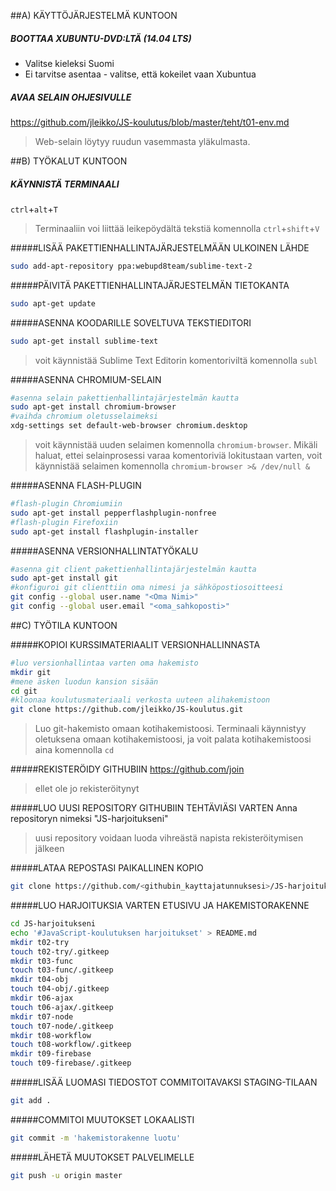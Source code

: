##A) KÄYTTÖJÄRJESTELMÄ KUNTOON

##### BOOTTAA XUBUNTU-DVD:LTÄ (14.04 LTS)
* Valitse kieleksi Suomi
* Ei tarvitse asentaa - valitse, että kokeilet vaan Xubuntua

##### AVAA SELAIN OHJESIVULLE
https://github.com/jleikko/JS-koulutus/blob/master/teht/t01-env.md
> Web-selain löytyy ruudun vasemmasta yläkulmasta.


##B) TYÖKALUT KUNTOON

##### KÄYNNISTÄ TERMINAALI
`ctrl`+`alt`+`T`
> Terminaaliin voi liittää leikepöydältä tekstiä komennolla `ctrl`+`shift`+`V`

#####LISÄÄ PAKETTIENHALLINTAJÄRJESTELMÄÄN ULKOINEN LÄHDE
```sh
sudo add-apt-repository ppa:webupd8team/sublime-text-2
```

#####PÄIVITÄ PAKETTIENHALLINTAJÄRJESTELMÄN TIETOKANTA
```sh
sudo apt-get update
```

#####ASENNA KOODARILLE SOVELTUVA TEKSTIEDITORI
```sh
sudo apt-get install sublime-text
```
> voit käynnistää Sublime Text Editorin komentoriviltä komennolla `subl`

#####ASENNA CHROMIUM-SELAIN
```sh
#asenna selain pakettienhallintajärjestelmän kautta
sudo apt-get install chromium-browser
#vaihda chromium oletusselaimeksi
xdg-settings set default-web-browser chromium.desktop
```
> voit käynnistää uuden selaimen komennolla `chromium-browser`. Mikäli haluat, ettei selainprosessi varaa komentoriviä lokitustaan varten, voit käynnistää selaimen komennolla `chromium-browser >& /dev/null &`

#####ASENNA FLASH-PLUGIN
```sh
#flash-plugin Chromiumiin
sudo apt-get install pepperflashplugin-nonfree
#flash-plugin Firefoxiin
sudo apt-get install flashplugin-installer
```

#####ASENNA VERSIONHALLINTATYÖKALU
```sh
#asenna git client pakettienhallintajärjestelmän kautta
sudo apt-get install git
#konfiguroi git clienttiin oma nimesi ja sähköpostiosoitteesi
git config --global user.name "<Oma Nimi>"
git config --global user.email "<oma_sahkoposti>"
```

##C) TYÖTILA KUNTOON

#####KOPIOI KURSSIMATERIAALIT VERSIONHALLINNASTA
```sh
#luo versionhallintaa varten oma hakemisto
mkdir git
#mene äsken luodun kansion sisään
cd git
#kloonaa koulutusmateriaali verkosta uuteen alihakemistoon
git clone https://github.com/jleikko/JS-koulutus.git
```
> Luo git-hakemisto omaan kotihakemistoosi. Terminaali käynnistyy oletuksena omaan kotihakemistoosi, ja voit palata kotihakemistoosi aina komennolla `cd`

#####REKISTERÖIDY GITHUBIIN
https://github.com/join
> ellet ole jo rekisteröitynyt

#####LUO UUSI REPOSITORY GITHUBIIN TEHTÄVIÄSI VARTEN
Anna repositoryn nimeksi "JS-harjoitukseni"
> uusi repository voidaan luoda vihreästä napista rekisteröitymisen jälkeen

#####LATAA REPOSTASI PAIKALLINEN KOPIO
```sh
git clone https://github.com/<githubin_kayttajatunnuksesi>/JS-harjoitukseni.git
```

#####LUO HARJOITUKSIA VARTEN ETUSIVU JA HAKEMISTORAKENNE
```sh
cd JS-harjoitukseni
echo '#JavaScript-koulutuksen harjoitukset' > README.md
mkdir t02-try
touch t02-try/.gitkeep
mkdir t03-func
touch t03-func/.gitkeep
mkdir t04-obj
touch t04-obj/.gitkeep
mkdir t06-ajax
touch t06-ajax/.gitkeep
mkdir t07-node
touch t07-node/.gitkeep
mkdir t08-workflow
touch t08-workflow/.gitkeep
mkdir t09-firebase
touch t09-firebase/.gitkeep

```

#####LISÄÄ LUOMASI TIEDOSTOT COMMITOITAVAKSI STAGING-TILAAN
```sh
git add .
```

#####COMMITOI MUUTOKSET LOKAALISTI
```sh
git commit -m 'hakemistorakenne luotu'
```

#####LÄHETÄ MUUTOKSET PALVELIMELLE
```sh
git push -u origin master
```
